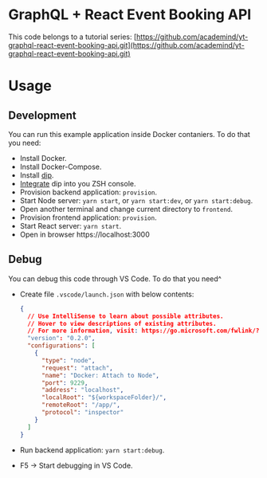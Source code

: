 # GraphQL + React Event Booking API

This code belongs to a tutorial series: [https://github.com/academind/yt-graphql-react-event-booking-api.git](https://github.com/academind/yt-graphql-react-event-booking-api.git)

# Usage

## Development

You can run this example application inside Docker contaniers. To do that you need:

* Install Docker.
* Install Docker-Compose.
* Install [dip](https://github.com/bibendi/dip).
* [Integrate](https://github.com/bibendi/dip#integration-with-shell) dip into you ZSH console.
* Provision backend application: `provision`.
* Start Node server: `yarn start`, or `yarn start:dev`, or `yarn start:debug`.
* Open another terminal and change current directory to `frontend`.
* Provision frontend application: `provision`.
* Start React server: `yarn start`.
* Open in browser https://localhost:3000

## Debug

You can debug this code through VS Code. To do that you need^

* Create file `.vscode/launch.json` with below contents:

  ```json
  {
    // Use IntelliSense to learn about possible attributes.
    // Hover to view descriptions of existing attributes.
    // For more information, visit: https://go.microsoft.com/fwlink/?linkid=830387
    "version": "0.2.0",
    "configurations": [
      {
        "type": "node",
        "request": "attach",
        "name": "Docker: Attach to Node",
        "port": 9229,
        "address": "localhost",
        "localRoot": "${workspaceFolder}/",
        "remoteRoot": "/app/",
        "protocol": "inspector"
      }
    ]
  }
  ```

* Run backend application: `yarn start:debug`.
* F5 -> Start debugging in VS Code.
